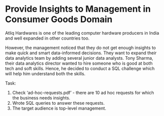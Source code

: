 # Provide Insights to Management in Consumer Goods Domain
Atliq Hardwares is one of the leading computer hardware producers in India and well expanded in other countries too.

However, the management noticed that they do not get enough insights to make quick and smart data-informed decisions. They want to expand their data analytics team by adding several junior data analysts. Tony Sharma, their data analytics director wanted to hire someone who is good at both tech and soft skills. Hence, he decided to conduct a SQL challenge which will help him understand both the skills.

Task:  

1.    Check ‘ad-hoc-requests.pdf’ - there are 10 ad hoc requests for which the business needs insights.
2.    Wrote SQL queries to answer these requests. 
3.    The target audience is top-level management.
